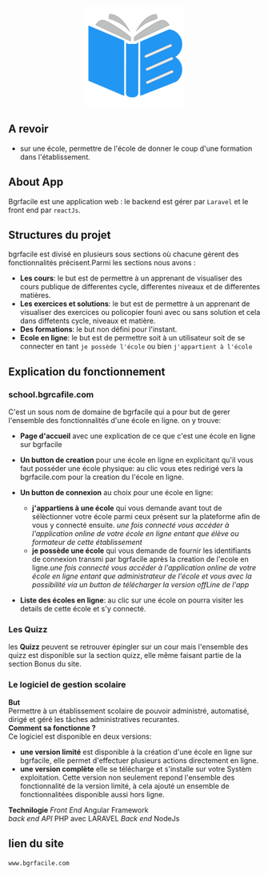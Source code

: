 <p align="center">
<a href="https://www.bgrfacile.com" target="_blank">
<img src="/public/assets/img/logo_short_bgrfacile.png.png" alt="logo bgrfacile" width="200" height="auto">
</a>
</p>

## A revoir  
- sur une école, permettre de l'école de donner le coup d'une formation dans l'établissement.

## About App

Bgrfacile est une application web : le backend est gérer par ``Laravel`` et le front end par ``reactJs``.

## Structures du projet  

bgrfacile est divisé en plusieurs sous sections où chacune gèrent des fonctionnalités précisent.Parmi les sections nous avons :

- **Les cours**: le but est de permettre à un apprenant de visualiser des cours publique de differentes cycle, differentes niveaux et de differentes matières.
- **Les exercices et solutions**: le but est de permettre à un apprenant de visualiser des exercices ou policopier founi avec ou sans solution et cela dans diffetents cycle, niveaux et matière.  
- **Des formations**: le but non défini pour l'instant.
- **Ecole en ligne**: le but est de permettre soit à un utilisateur soit de se connecter en tant ``je possède l'école`` ou bien ``j'appartient à l'école``

## Explication du fonctionnement

### school.bgrcafile.com  

C'est un sous nom de domaine de bgrfacile qui a pour but de gerer l'ensemble des fonctionnalités d'une école en ligne. on y trouve:

- **Page d'accueil** avec une explication de ce que c'est une école en ligne sur bgrfacile
- **Un button de creation** pour une école en ligne en explicitant qu'il vous faut posséder une école physique: au clic vous etes redirigé vers la bgrfacile.com pour la creation du l'école en ligne.
- **Un button de connexion** au choix pour une école en ligne:  
  - **j'appartiens à une école** qui vous demande avant tout de sélèctionner votre école parmi ceux présent sur la plateforme afin de vous y connecté ensuite. *une fois connecté vous accéder à l'application online de votre école en ligne entant que élève ou formateur de cette établissement*  
  - **je possède une école** qui vous demande de fournir les identifiants de connexion transmi par bgrfacile après la creation de l'ecole en ligne.*une fois connecté vous accéder à l'application online de votre école en ligne entant que administrateur de l'école et vous avec la possibilité via un button de télécharger la version offLine de l'app*

- **Liste des écoles en ligne**: au clic sur une école on pourra visiter les details de cette école et s'y connecté.

### Les Quizz

les **Quizz** peuvent se retrouver épingler sur un cour mais l'ensemble des quizz est disponible sur la section quizz, elle même faisant partie de la section Bonus du site.

### Le logiciel de gestion scolaire

**But**  
Permettre à un établissement scolaire de pouvoir administré, automatisé, dirigé et géré les tâches administratives recurantes.  
**Comment sa fonctionne ?**  
Ce logiciel est disponible en deux versions:

- **une version limité** est disponible à la création d'une école en ligne sur bgrfacile, elle permet d'effectuer plusieurs actions directement en ligne.
- **une version complète** elle se télécharge et s'installe sur votre Systèm exploitation. Cette version non seulement repond l'ensemble des fonctionnalité de la version limité, à cela ajouté un ensemble de fonctionnalitées disponible aussi hors ligne.  

**Technilogie**
*Front End* Angular Framework  
*back end API* PHP avec LARAVEL
*Back end* NodeJs

## lien du site

    www.bgrfacile.com
